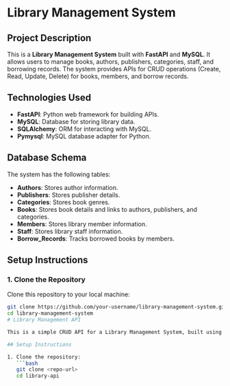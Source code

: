 # Library Management System

## Project Description
This is a **Library Management System** built with **FastAPI** and **MySQL**. It allows users to manage books, authors, publishers, categories, staff, and borrowing records. The system provides APIs for CRUD operations (Create, Read, Update, Delete) for books, members, and borrow records.

## Technologies Used
- **FastAPI**: Python web framework for building APIs.
- **MySQL**: Database for storing library data.
- **SQLAlchemy**: ORM for interacting with MySQL.
- **Pymysql**: MySQL database adapter for Python.

## Database Schema
The system has the following tables:
- **Authors**: Stores author information.
- **Publishers**: Stores publisher details.
- **Categories**: Stores book genres.
- **Books**: Stores book details and links to authors, publishers, and categories.
- **Members**: Stores library member information.
- **Staff**: Stores library staff information.
- **Borrow_Records**: Tracks borrowed books by members.

## Setup Instructions

### 1. Clone the Repository
Clone this repository to your local machine:

```bash
git clone https://github.com/your-username/library-management-system.git
cd library-management-system
# Library Management API

This is a simple CRUD API for a Library Management System, built using **FastAPI** and **MySQL**.

## Setup Instructions

1. Clone the repository:
   ```bash
   git clone <repo-url>
   cd library-api

